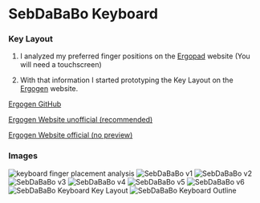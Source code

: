 # SebDaBaBo Keyboard

### Key Layout

1. I analyzed my preferred finger positions on the [Ergopad](https://pashutk.com/ergopad/) website (You will need a touchscreen)  

2. With that information I started prototyping the Key Layout on the [Ergogen](https://ergogen.ceoloide.com/) website.

[Ergogen GitHub](https://github.com/ergogen/ergogen)

[Ergogen Website unofficial (recommended)](https://ergogen.ceoloide.com/)

[Ergogen Website official (no preview)](https://ergogen.xyz/)

### Images

![keyboard finger placement analysis](https://github.com/user-attachments/assets/bf1ded0a-9e49-4f53-9115-afaea8b04ec0)
![SebDaBaBo v1](https://github.com/user-attachments/assets/d04f7ac3-82ba-44af-bca1-49a176820f6e)
![SebDaBaBo v2](https://github.com/user-attachments/assets/20b16c48-f2ba-4bc8-9f8e-0eb9e0df2a23)
![SebDaBaBo v3](https://github.com/user-attachments/assets/8f3f00e6-9139-46ef-9120-12e8ae6e61af)
![SebDaBaBo v4](https://github.com/user-attachments/assets/e2dae2dd-3881-40eb-bfa0-1df9ae98232a)
![SebDaBaBo v5](https://github.com/user-attachments/assets/c8b4c146-cf89-4b73-a8b2-caf38300f74c)
![SebDaBaBo v6](https://github.com/user-attachments/assets/37a29bfb-c719-4265-b0a7-0e16ab3c722f)
![SebDaBaBo Keyboard Key Layout](https://github.com/user-attachments/assets/962bcbec-de59-455c-9212-6453a62d30a2)
![SebDaBaBo Keyboard Outline](https://github.com/user-attachments/assets/8b1f3aa3-03b0-44a6-b22a-2ed5e2a8a7f5)
